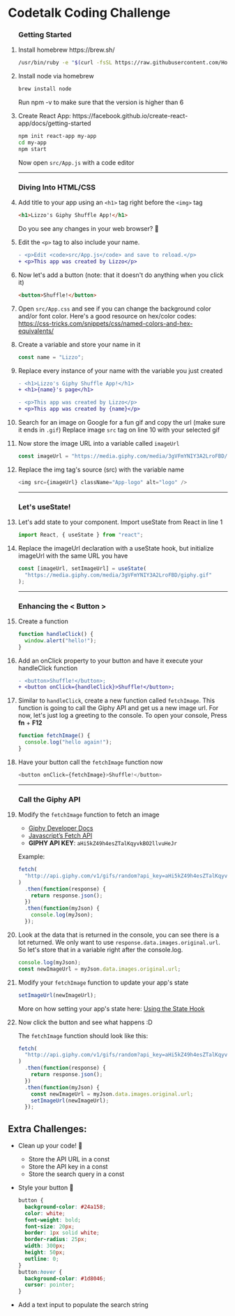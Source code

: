 # Codetalk Coding Challenge

<ol>

### Getting Started

<li>Install homebrew https://brew.sh/

```bash
/usr/bin/ruby -e "$(curl -fsSL https://raw.githubusercontent.com/Homebrew/install/master/install)"
```

<li>

Install node via homebrew

```bash
brew install node
```

Run npm -v to make sure that the version is higher than 6

<li>Create React App: https://facebook.github.io/create-react-app/docs/getting-started

```bash
npm init react-app my-app
cd my-app
npm start
```

Now open `src/App.js` with a code editor

---

### Diving Into HTML/CSS

<li>

Add title to your app using an `<h1>` tag right before the `<img>` tag

```html
<h1>Lizzo's Giphy Shuffle App!</h1>
```

Do you see any changes in your web browser? :eyes:
<br />

<li>

Edit the `<p>` tag to also include your name.

```diff
- <p>Edit <code>src/App.js</code> and save to reload.</p>
+ <p>This app was created by Lizzo</p>
```

<li>Now let's add a button (note: that it doesn't do anything when you click it)

```html
<button>Shuffle!</button>
```

<li>

Open `src/App.css` and see if you can change the background color and/or font color. Here's a good resource on hex/color codes: https://css-tricks.com/snippets/css/named-colors-and-hex-equivalents/

<li>Create a variable and store your name in it

```js
const name = "Lizzo";
```

<li>Replace every instance of your name with the variable you just created

```diff
- <h1>Lizzo's Giphy Shuffle App!</h1>
+ <h1>{name}'s page</h1>
```

```diff
- <p>This app was created by Lizzo</p>
+ <p>This app was created by {name}</p>
```

<li>

Search for an image on Google for a fun gif and copy the url (make sure it ends in `.gif`) Replace image `src` tag on line 10 with your selected gif

<li>

Now store the image URL into a variable called `imageUrl`

```js
const imageUrl = "https://media.giphy.com/media/3gVFmYNIY3A2LroFBD/giphy.gif";
```

<li>Replace the img tag's source (src) with the variable name

```js
<img src={imageUrl} className="App-logo" alt="logo" />
```

---

### Let's useState!

<li>Let's add state to your component. Import useState from React in line 1

```js
import React, { useState } from "react";
```

<li> Replace the imageUrl declaration with a useState hook, but initialize imageUrl with the same URL you have

```js
const [imageUrl, setImageUrl] = useState(
  "https://media.giphy.com/media/3gVFmYNIY3A2LroFBD/giphy.gif"
);
```

---

### Enhancing the < Button >

<li> Create a function

```js
function handleClick() {
  window.alert("hello!");
}
```

<li>Add an onClick property to your button and have it execute your handleClick function

```diff
- <button>Shuffle!</button>;
+ <button onClick={handleClick}>Shuffle!</button>;
```

<li>

Similar to `handleClick`, create a new function called `fetchImage`. This function is going to call the Giphy API and get us a new image url. For now, let's just log a greeting to the console. To open your console, Press **fn** + **F12**

```js
function fetchImage() {
  console.log("hello again!");
}
```

<li>

Have your button call the `fetchImage` function now

```js
<button onClick={fetchImage}>Shuffle!</button>
```

---

### Call the Giphy API

<li>

Modify the `fetchImage` function to fetch an image

- [Giphy Developer Docs](https://developers.giphy.com/docs/)
- [Javascript’s Fetch API](https://developer.mozilla.org/en-US/docs/Web/API/Fetch_API/Using_Fetch)
- **GIPHY API KEY**: `aHi5kZ49h4esZTalKqyvkBO2llvuHeJr`

Example:

```js
fetch(
  "http://api.giphy.com/v1/gifs/random?api_key=aHi5kZ49h4esZTalKqyvkBO2llvuHeJr&tag=funny"
)
  .then(function(response) {
    return response.json();
  })
  .then(function(myJson) {
    console.log(myJson);
  });
```

<li>

Look at the data that is returned in the console, you can see there is a lot returned. We only want to use `response.data.images.original.url`. So let's store that in a variable right after the console.log.

```js
console.log(myJson);
const newImageUrl = myJson.data.images.original.url;
```

<li>

Modify your `fetchImage` function to update your app's state

```js
setImageUrl(newImageUrl);
```

More on how setting your app's state here: [Using the State Hook](https://reactjs.org/docs/hooks-state.html)
<br />

<li>Now click the button and see what happens :D

The `fetchImage` function should look like this:

```js
fetch(
  "http://api.giphy.com/v1/gifs/random?api_key=aHi5kZ49h4esZTalKqyvkBO2llvuHeJr&tag=funny"
)
  .then(function(response) {
    return response.json();
  })
  .then(function(myJson) {
    const newImageUrl = myJson.data.images.original.url;
    setImageUrl(newImageUrl);
  });
```

</ol>

## Extra Challenges:

- Clean up your code! 🧹
  - Store the API URL in a const
  - Store the API key in a const
  - Store the search query in a const
- Style your button 🎨

  ```css
  button {
    background-color: #24a158;
    color: white;
    font-weight: bold;
    font-size: 20px;
    border: 1px solid white;
    border-radius: 25px;
    width: 300px;
    height: 50px;
    outline: 0;
  }
  button:hover {
    background-color: #1d8046;
    cursor: pointer;
  }
  ```

- Add a text input to populate the search string
